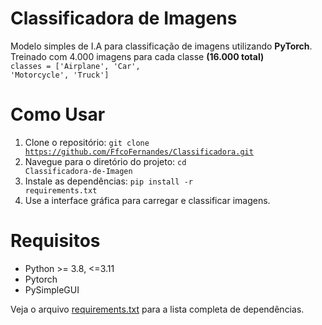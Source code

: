 # Classificadora de Imagens
 Modelo simples de I.A para classificação de imagens utilizando <b>PyTorch</b>. <br>
 Treinado com 4.000 imagens para cada classe <b>(16.000 total)</b> <br>
 <code>classes = ['Airplane', 'Car', 'Motorcycle', 'Truck']</code>

# Como Usar
 1. Clone o repositório:
 <code>git clone https://github.com/FfcoFernandes/Classificadora.git</code>
 2. Navegue para o diretório do projeto:
 <code>cd Classificadora-de-Imagen</code>
 3. Instale as dependências:
 <code>pip install -r requirements.txt</code>
 4. Use a interface gráfica para carregar e classificar imagens.

# Requisitos
* Python >= 3.8, <=3.11
* Pytorch
* PySimpleGUI

Veja o arquivo <a href='https://github.com/FfcoFernandes/Classificadora/blob/main/requirements.txt'>requirements.txt</a> para a lista completa de dependências.
